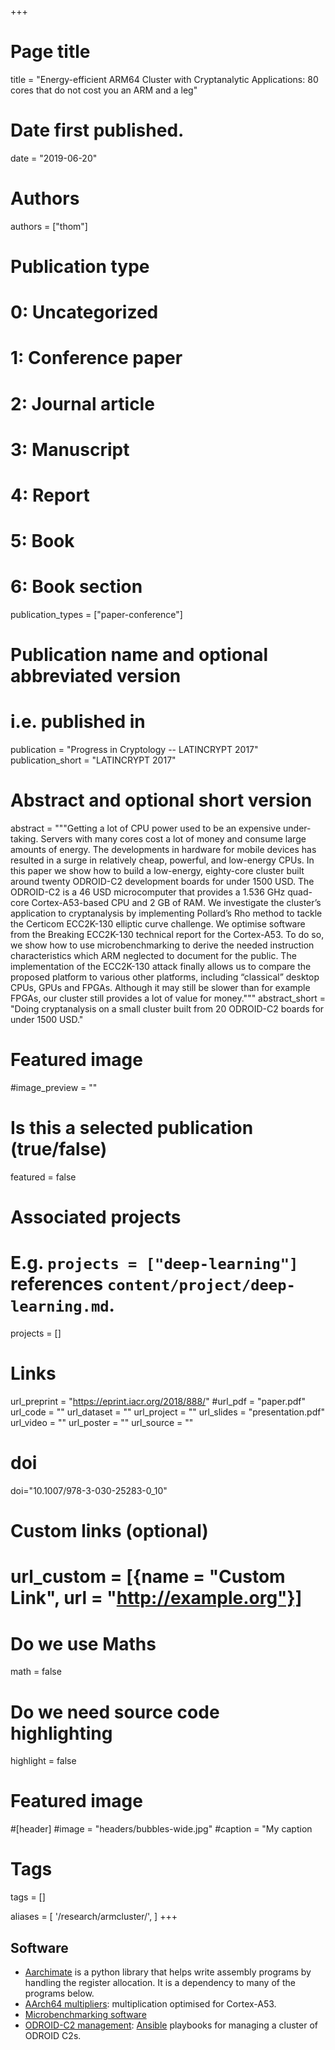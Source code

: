 +++
# Page title
title = "Energy-efficient ARM64 Cluster with Cryptanalytic Applications: 80 cores that do not cost you an ARM and a leg"

# Date first published.
date = "2019-06-20"

# Authors
authors = ["thom"]

# Publication type
# 0: Uncategorized
# 1: Conference paper
# 2: Journal article
# 3: Manuscript
# 4: Report
# 5: Book
# 6: Book section
publication_types = ["paper-conference"]

# Publication name and optional abbreviated version
# i.e. published in
publication = "Progress in Cryptology -- LATINCRYPT 2017"
publication_short = "LATINCRYPT 2017"

# Abstract and optional short version
abstract = """Getting a lot of CPU power used to be an expensive under-taking.
  Servers with many cores cost a lot of money and consume large amounts of energy.
  The developments in hardware for mobile devices has resulted in a surge in relatively cheap, powerful, and low-energy CPUs.
  In this paper we show how to build a low-energy, eighty-core cluster built around twenty ODROID-C2 development boards for under 1500 USD.
  The ODROID-C2 is a 46 USD microcomputer that provides a 1.536 GHz quad-core Cortex-A53-based CPU and 2 GB of RAM.
  We investigate the cluster’s application to cryptanalysis by implementing Pollard’s Rho method to tackle the Certicom ECC2K-130 elliptic curve challenge.
  We optimise software from the Breaking ECC2K-130 technical report for the Cortex-A53.
  To do so, we show how to use microbenchmarking to derive the needed instruction characteristics which ARM neglected to document for the public.
  The implementation of the ECC2K-130 attack finally allows us to compare the proposed platform to various other platforms, including “classical” desktop CPUs, GPUs and FPGAs.
  Although it may still be slower than for example FPGAs, our cluster still provides a lot of value for money."""
abstract_short = "Doing cryptanalysis on  a small cluster built from 20 ODROID-C2 boards for under 1500 USD."

# Featured image 
#image_preview = ""

# Is this a selected publication (true/false)
featured = false

# Associated projects
#   E.g. `projects = ["deep-learning"]` references `content/project/deep-learning.md`.
projects = []

# Links
url_preprint = "https://eprint.iacr.org/2018/888/"
#url_pdf = "paper.pdf"
url_code = ""
url_dataset = ""
url_project = ""
url_slides = "presentation.pdf"
url_video = ""
url_poster = ""
url_source = ""

# doi
doi="10.1007/978-3-030-25283-0_10"

# Custom links (optional)
# url_custom = [{name = "Custom Link", url = "http://example.org"}]


# Do we use Maths
math = false

# Do we need source code highlighting
highlight = false

# Featured image
#[header]
#image = "headers/bubbles-wide.jpg"
#caption = "My caption

# Tags
tags = []

aliases = [
  '/research/armcluster/',
]
+++

## Software

* [Aarchimate][aarchimate] is a python library that helps write assembly programs by handling the register allocation.
It is a dependency to many of the programs below.
* [AArch64 multipliers][multipliers]: multiplication optimised for Cortex-A53.
* [Microbenchmarking software][microbenchmark]
* [ODROID-C2 management][ansibleplaybooks]: [Ansible][ansible] playbooks for managing a cluster of ODROID C2s.

[aarchimate]: https://github.com/thomwiggers/aarchimate/
[ansible]: https://docs.ansible.com/ansible/
[ansibleplaybooks]: https://github.com/thomwiggers/odroid-playbooks/
[microbenchmark]: https://github.com/thomwiggers/microbenchmark-aarch64/
[multipliers]: https://github.com/thomwiggers/aarch64_multipliers/
